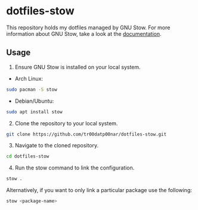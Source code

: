 # dotfiles-stow

This repository holds my dotfiles managed by GNU Stow.
For more information about GNU Stow, take a look at the [documentation](https://www.gnu.org/software/stow/manual/stow.html).

## Usage

1. Ensure GNU Stow is installed on your local system.
- Arch Linux:
```sh
sudo pacman -S stow
```

- Debian/Ubuntu:
```sh
sudo apt install stow
```

2. Clone the repository to your local system.
```sh
git clone https://github.com/tr00datp00nar/dotfiles-stow.git
```

3. Navigate to the cloned repository.
```sh
cd dotfiles-stow
```

4. Run the stow command to link the configuration.
```sh
stow .
```

Alternatively, if you want to only link a particular package use the following:
```sh
stow <package-name>
```
